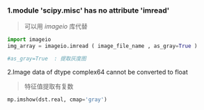 ### 1.module 'scipy.misc' has no attribute 'imread'

> 可以用 *imageio* 库代替

```python
import imageio
img_array = imageio.imread ( image_file_name , as_gray=True )

#as_gray=True  : 提取灰度图
```

2.Image data of dtype complex64 cannot be converted to float

> 特征值提取有复数

```python
mp.imshow(dst.real, cmap='gray')
```

